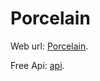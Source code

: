 # Porcelain

Web url: [Porcelain](https://porcelain-music.s3-ap-southeast-1.amazonaws.com/index.html).

Free Api: [api](https://www.free-api.com/doc/302).
